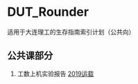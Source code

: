 # DUT_Rounder

适用于大连理工的生存指南索引计划（公共向）

  

## 公共课部分

 1. 工数上机实验报告
 [2019运载](https://github.com/StuGRua/DUT_Rounder/tree/master/public_courses/工科数学分析上机实验)